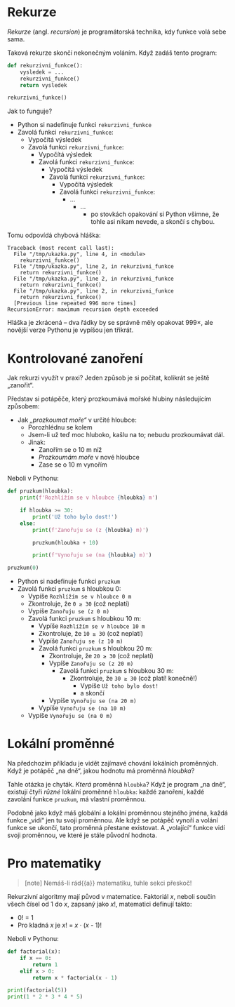 # Rekurze

*Rekurze* (angl. *recursion*) je programátorská technika,
kdy funkce volá sebe sama.

Taková rekurze skončí nekonečným voláním.
Když zadáš tento program:

```python
def rekurzivni_funkce():
    vysledek = ...
    rekurzivni_funkce()
    return vysledek

rekurzivni_funkce()
```

Jak to funguje?

* Python si nadefinuje funkci `rekurzivni_funkce`
* Zavolá funkci `rekurzivni_funkce`:
  * Vypočítá výsledek
  * Zavolá funkci `rekurzivni_funkce`:
    * Vypočítá výsledek
    * Zavolá funkci `rekurzivni_funkce`:
      * Vypočítá výsledek
      * Zavolá funkci `rekurzivni_funkce`:
        * Vypočítá výsledek
        * Zavolá funkci `rekurzivni_funkce`:
          * ...
            * ...
               * po stovkách opakování si Python všimne, že tohle asi
                 nikam nevede, a skončí s chybou.

Tomu odpovídá chybová hláška:

```
Traceback (most recent call last):
  File "/tmp/ukazka.py", line 4, in <module>
    rekurzivni_funkce()
  File "/tmp/ukazka.py", line 2, in rekurzivni_funkce
    return rekurzivni_funkce()
  File "/tmp/ukazka.py", line 2, in rekurzivni_funkce
    return rekurzivni_funkce()
  File "/tmp/ukazka.py", line 2, in rekurzivni_funkce
    return rekurzivni_funkce()
  [Previous line repeated 996 more times]
RecursionError: maximum recursion depth exceeded
```

Hláška je zkrácená – dva řádky by se správně měly opakovat 999×, ale novější
verze Pythonu je vypíšou jen třikrát.


# Kontrolované zanoření

Jak rekurzi využít v praxi?
Jeden způsob je si počítat, kolikrát se ještě „zanořit“.

Představ si potápěče, který prozkoumává mořské hlubiny následujícím způsobem:

* Jak *„prozkoumat moře“* v určité hloubce:
  * Porozhlédnu se kolem
  * Jsem-li už teď moc hluboko, kašlu na to; nebudu prozkoumávat dál.
  * Jinak:
    * Zanořím se o 10 m níž
    * *Prozkoumám moře* v nové hloubce
    * Zase se o 10 m vynořím

Neboli v Pythonu:

```python
def pruzkum(hloubka):
    print(f'Rozhlížím se v hloubce {hloubka} m')

    if hloubka >= 30:
        print('Už toho bylo dost!')
    else:
        print(f'Zanořuju se (z {hloubka} m)')

        pruzkum(hloubka + 10)

        print(f'Vynořuju se (na {hloubka} m)')

pruzkum(0)
```

* Python si nadefinuje funkci `pruzkum`
* Zavolá funkci `pruzkum` s hloubkou 0:
  * Vypíše `Rozhlížím se v hloubce 0 m`
  * Zkontroluje, že `0 ≥ 30` (což neplatí)
  * Vypíše `Zanořuju se (z 0 m)`
  * Zavolá funkci `pruzkum` s hloubkou 10 m:
    * Vypíše `Rozhlížím se v hloubce 10 m`
    * Zkontroluje, že `10 ≥ 30` (což neplatí)
    * Vypíše `Zanořuju se (z 10 m)`
    * Zavolá funkci `pruzkum` s hloubkou 20 m:
      * Zkontroluje, že `20 ≥ 30` (což neplatí)
      * Vypíše `Zanořuju se (z 20 m)`
        * Zavolá funkci `pruzkum` s hloubkou 30 m:
          * Zkontroluje, že `30 ≥ 30` (což platí! konečně!)
            * Vypíše `Už toho bylo dost!`
            * a skončí
      * Vypíše `Vynořuju se (na 20 m)`
    * Vypíše `Vynořuju se (na 10 m)`
  * Vypíše `Vynořuju se (na 0 m)`


# Lokální proměnné

Na předchozím příkladu je vidět zajímavé chování lokálních proměnných.
Když je potápěč „na dně“, jakou hodnotu má proměnná *hloubka*?

Tahle otázka je chyták. *Která* proměnná `hloubka`?
Když je program „na dně“, existují čtyři *různé* lokální proměnné `hloubka`:
každé zanoření, každé zavolání funkce `pruzkum`, má vlastní proměnnou.

Podobně jako když máš globální a lokální proměnnou stejného jména,
každá funkce „vidí“ jen tu svoji proměnnou.
Ale když se potápěč vynoří a volání funkce se ukončí, tato proměnná
přestane existovat.
A „volající“ funkce vidí svoji proměnnou, ve které je stále původní hodnota.


# Pro matematiky

> [note]
> Nemáš-li rád{{a}} matematiku, tuhle sekci přeskoč!

Rekurzivní algoritmy mají původ v matematice. Faktoriál <var>x</var>, neboli
součin všech  čísel od 1 do <var>x</var>, zapsaný jako <var>x</var>!,
matematici definují takto:

* 0! = 1
* Pro kladná <var>x</var> je <var>x</var>! = <var>x</var> · (<var>x</var> - 1)!

Neboli v Pythonu:

```python
def factorial(x):
    if x == 0:
        return 1
    elif x > 0:
        return x * factorial(x - 1)

print(factorial(5))
print(1 * 2 * 3 * 4 * 5)
```
